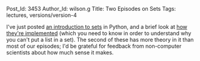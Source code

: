 Post_Id: 3453
Author_Id: wilson.g
Title: Two Episodes on Sets
Tags: lectures, versions/version-4

<p>I've just posted <a href="/4_0/setdict/intro.html">an introduction to sets</a> in Python, and a brief look at <a href="/4_0/setdict/storage.html">how they're implemented</a> (which you need to know in order to understand why you can't put a list in a set). The second of these has more theory in it than most of our episodes; I'd be grateful for feedback from non-computer scientists about how much sense it makes.</p>
